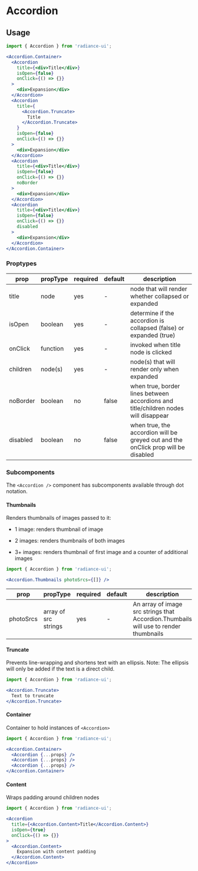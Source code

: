 # Accordion
## Usage

```jsx
import { Accordion } from 'radiance-ui';

<Accordion.Container>
  <Accordion
    title={<div>Title</div>}
    isOpen={false}
    onClick={() => {}}
  >
    <div>Expansion</div>
  </Accordion>
  <Accordion
    title={
      <Accordion.Truncate>
        Title
      </Accordion.Truncate>
    }
    isOpen={false}
    onClick={() => {}}
  >
    <div>Expansion</div>
  </Accordion>
  <Accordion
    title={<div>Title</div>}
    isOpen={false}
    onClick={() => {}}
    noBorder
  >
    <div>Expansion</div>
  </Accordion>
  <Accordion
    title={<div>Title</div>}
    isOpen={false}
    onClick={() => {}}
    disabled
  >
    <div>Expansion</div>
  </Accordion>
</Accordion.Container>

```

<!-- STORY -->

### Proptypes
| prop     | propType           | required | default | description                                                                                                                  |
|----------|--------------------|----------|---------|------------------------------------------------------------------------------------------------------------------------------|
| title    | node               | yes      | -       | node that will render whether collapsed or expanded |
| isOpen   | boolean            | yes      | -       | determine if the accordion is collapsed (false) or expanded (true) |
| onClick  | function           | yes      | -       | invoked when title node is clicked |
| children | node(s)            | yes      | -       | node(s) that will render only when expanded |
| noBorder | boolean            | no       | false   | when true, border lines between accordions and title/children nodes will disappear |
| disabled | boolean            | no       | false   | when true, the accordion will be greyed out and the onClick prop will be disabled |


### Subcomponents
The `<Accordion />` component has subcomponents available through dot notation. 

#### Thumbnails
Renders thumbnails of images passed to it: 

- 1 image: renders thumbnail of image

- 2 images: renders thumbnails of both images

- 3+ images: renders thumbnail of first image and a counter of additional images

```jsx
import { Accordion } from 'radiance-ui';

<Accordion.Thumbnails photoSrcs={[]} />
```

| prop      | propType             | required | default | description                                                                                                                  |
|-----------|----------------------|----------|---------|------------------------------------------------------------------------------------------------------------------------------|
| photoSrcs | array of src strings | yes      | -       | An array of image src strings that Accordion.Thumbails will use to render thumbnails |


#### Truncate
Prevents line-wrapping and shortens text with an ellipsis. Note: The ellipsis will only
be added if the text is a direct child.

```jsx
import { Accordion } from 'radiance-ui';

<Accordion.Truncate>
  Text to truncate
</Accordion.Truncate>
```

#### Container
Container to hold instances of `<Accordion>`

```jsx
import { Accordion } from 'radiance-ui';

<Accordion.Container> 
  <Accordion {...props} />
  <Accordion {...props} />
  <Accordion {...props} />
</Accordion.Container>
```

#### Content
Wraps padding around children nodes

```jsx
import { Accordion } from 'radiance-ui';

<Accordion
  title={<Accordion.Content>Title</Accordion.Content>}
  isOpen={true}
  onClick={() => {}}
>
  <Accordion.Content>
    Expansion with content padding
  </Accordion.Content>
</Accordion>
```
